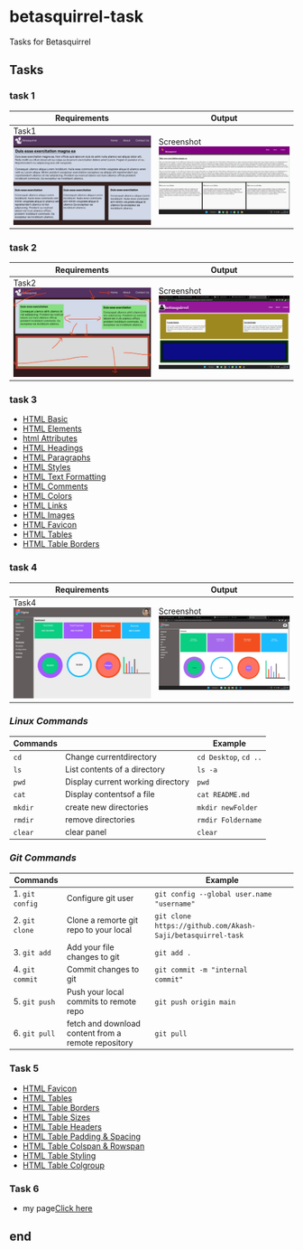 # betasquirrel-task

Tasks for Betasquirrel

## Tasks

### **task 1**

| Requirements                             | Output                                                  |
| ---------------------------------------- | ------------------------------------------------------- |
| Task1 ![Task 1](Task-1/images/req1.jpg)  | Screenshot ![Screenshot](Task-1/images/Screenshot.png)  |

### **task 2**

| Requirements                            | Output                                                  |
| --------------------------------------- | ------------------------------------------------------- |
| Task2 ![Task 2](Task-2/images/req.jpg)  | Screenshot ![Screenshot](Task-2/images/Screenshot.png)  |

### **task 3**

- [HTML Basic](https://www.w3schools.com/html/default.asp)
- [HTML Elements](https://www.w3schools.com/html/html_basic.asp)
- [html Attributes](https://www.w3schools.com/html/html_attributes.asp)
- [HTML Headings](https://www.w3schools.com/html/html_headings.asp)
- [HTML Paragraphs](https://www.w3schools.com/html/html_paragraphs.asp)
- [HTML Styles](https://www.w3schools.com/html/html_styles.asp)
- [HTML Text Formatting](https://www.w3schools.com/html/html_formatting.asp)
- [HTML Comments](https://www.w3schools.com/html/html_comments.asp)
- [HTML Colors](https://www.w3schools.com/html/html_colors.asp)
- [HTML Links](https://www.w3schools.com/html/html_links.asp)
- [HTML Images](https://www.w3schools.com/html/html_images.asp)
- [HTML Favicon](https://www.w3schools.com/html/html_favicon.asp)
- [HTML Tables](https://www.w3schools.com/html/html_tables.asp)
- [HTML Table Borders](https://www.w3schools.com/html/html_table_borders.asp)

### **task 4**

| Requirements                              | Output                                           |
| ----------------------------------------- | ------------------------------------------------ |
| Task4 ![Task 4](Task-4/images/input.jpg)  | Screenshot ![Screenshot](Task-4/images/res.png)  |

### _Linux Commands_

| Commands |                                   | Example               |
| -------- | --------------------------------- | --------------------- |
| `cd`     | Change currentdirectory           | `cd Desktop`, `cd ..` |
| `ls`     | List contents of a directory      | `ls -a`               |
| `pwd`    | Display current working directory | `pwd`                 |
| `cat`    | Display contentsof a file         | `cat README.md`       |
| `mkdir`  | create new directories            | `mkdir newFolder`     |
| `rmdir`  | remove directories                | `rmdir Foldername`    |
| `clear`  | clear panel                       | `clear`               |

### _Git Commands_

| Commands        |                                                     | Example                                                     |
| --------------- | --------------------------------------------------- | ----------------------------------------------------------- |
| 1. `git config` | Configure git user                                  | `git config --global user.name "username"`                  |
| 2. `git clone`  | Clone a remorte git repo to your local              | `git clone https://github.com/Akash-Saji/betasquirrel-task` |
| 3. `git add`    | Add your file changes to git                        | `git add .`                                                 |
| 4. `git commit` | Commit changes to git                               | `git commit -m "internal    commit"`                        |
| 5. `git push`   | Push your local commits to remote repo              | `git push origin main`                                      |
| 6. `git pull`   | fetch and download content from a remote repository | `git pull`                                                  |

### Task 5

- [HTML Favicon](https://www.w3schools.com/html/html_favicon.asp)
- [HTML Tables](https://www.w3schools.com/html/html_tables.asp)
- [HTML Table Borders](https://www.w3schools.com/html/html_table_borders.asp)
- [HTML Table Sizes](https://www.w3schools.com/html/html_table_sizes.asp)
- [HTML Table Headers](https://www.w3schools.com/html/html_table_headers.asp)
- [HTML Table Padding & Spacing](https://www.w3schools.com/html/html_table_padding_spacing.asp)
- [HTML Table Colspan & Rowspan](https://www.w3schools.com/html/html_table_colspan_rowspan.asp)
- [HTML Table Styling](https://www.w3schools.com/html/html_table_styling.asp)
- [HTML Table Colgroup](https://www.w3schools.com/html/html_table_colgroup.asp)

### **Task 6**

- my page[Click here](https://akash-saji.github.io/betasquirrel-task/)

## end
